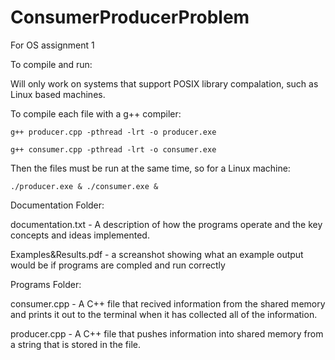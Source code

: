 # ConsumerProducerProblem
For OS assignment 1

To compile and run:

  Will only work on systems that support POSIX library compalation, such as Linux based machines. 
  
  To compile each file with a g++ compiler:
  
    g++ producer.cpp -pthread -lrt -o producer.exe
    
    g++ consumer.cpp -pthread -lrt -o consumer.exe
    
  Then the files must be run at the same time, so for a Linux machine:
  
    ./producer.exe & ./consumer.exe &



Documentation Folder:

  documentation.txt - A description of how the programs operate and the key concepts and ideas implemented. 
  
  Examples&Results.pdf - a screanshot showing what an example output would be if programs are compled and run correctly

Programs Folder:

  consumer.cpp - A C++ file that recived information from the shared memory and prints it out to the terminal when it has collected all of the information. 
  
  producer.cpp - A C++ file that pushes information into shared memory from a string that is stored in the file. 
  
